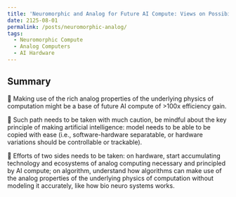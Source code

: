 ```yaml
---
title: 'Neuromorphic and Analog for Future AI Compute: Views on Possibilities and Pitfalls'
date: 2125-08-01
permalink: /posts/neuromorphic-analog/
tags:
  - Neuromorphic Compute
  - Analog Computers
  - AI Hardware
---
```


Summary
------

🧐 Making use of the rich analog properties of the underlying physics of computation might be a base of future AI compute of >100x efficiency gain.

🧐 Such path needs to be taken with much caution, be mindful about the key principle of making artificial intelligence: model needs to be able to be copied with ease (i.e., software-hardware separatable, or hardware variations should be controllable or trackable).

🧐 Efforts of two sides needs to be taken: on hardware, start accumulating technology and ecosystems of analog computing necessary and principled by AI compute; on algorithm, understand how algorithms can make use of the analog properties of the underlying physics of computation without modeling it accurately, like how bio neuro systems works.

<!-- Headings are cool
====== -->

